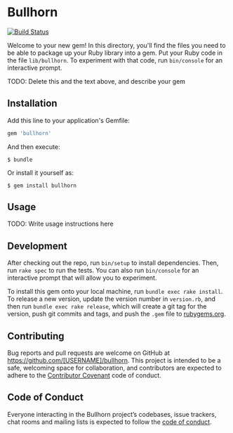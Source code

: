 # Bullhorn
[![Build Status](https://travis-ci.org/QNester/bullhorn.svg?branch=master)](https://travis-ci.org/QNester/bullhorn)

Welcome to your new gem! In this directory, you'll find the files you need to be able to package up your Ruby library into a gem. Put your Ruby code in the file `lib/bullhorn`. To experiment with that code, run `bin/console` for an interactive prompt.

TODO: Delete this and the text above, and describe your gem

## Installation

Add this line to your application's Gemfile:

```ruby
gem 'bullhorn'
```

And then execute:

    $ bundle

Or install it yourself as:

    $ gem install bullhorn

## Usage

TODO: Write usage instructions here

## Development

After checking out the repo, run `bin/setup` to install dependencies. Then, run `rake spec` to run the tests. You can also run `bin/console` for an interactive prompt that will allow you to experiment.

To install this gem onto your local machine, run `bundle exec rake install`. To release a new version, update the version number in `version.rb`, and then run `bundle exec rake release`, which will create a git tag for the version, push git commits and tags, and push the `.gem` file to [rubygems.org](https://rubygems.org).

## Contributing

Bug reports and pull requests are welcome on GitHub at https://github.com/[USERNAME]/bullhorn. This project is intended to be a safe, welcoming space for collaboration, and contributors are expected to adhere to the [Contributor Covenant](http://contributor-covenant.org) code of conduct.

## Code of Conduct

Everyone interacting in the Bullhorn project’s codebases, issue trackers, chat rooms and mailing lists is expected to follow the [code of conduct](https://github.com/[USERNAME]/bullhorn/blob/master/CODE_OF_CONDUCT.md).
